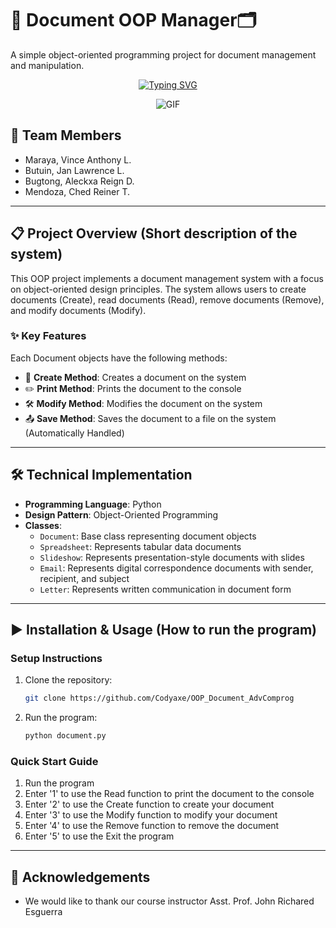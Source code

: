 # 📄 Document OOP Manager🗂️



A simple object-oriented programming project for document management and manipulation.

<p align="center">
  <a href="https://git.io/typing-svg">
    <img src="https://readme-typing-svg.herokuapp.com?font=Press+Start+2P&pause=1000&color=F7F7F7&center=true&width=435&lines=OOP+Document+Manager;Create...+Read...;Modify...+Remove..." alt="Typing SVG" />
  </a>
</p>
<p align="center">
  <img src="https://media0.giphy.com/media/v1.Y2lkPTc5MGI3NjExbDNwbjcxbTU1MTlvaTZkM293czZqYTdpNXdzaWVicjg2emZqNDM1cSZlcD12MV9pbnRlcm5hbF9naWZfYnlfaWQmY3Q9Zw/heIX5HfWgEYlW/giphy.gif" alt="GIF" />
</p>

## 👥 Team Members
- Maraya, Vince Anthony L.
- Butuin, Jan Lawrence L.
- Bugtong, Aleckxa Reign D.
- Mendoza, Ched Reiner T.

---

## 📋 Project Overview (Short description of the system)
This OOP project implements a document management system with a focus on object-oriented design principles. The system allows users to create documents (Create), read documents (Read), remove documents (Remove), and modify documents (Modify).

### ✨ Key Features
Each Document objects have the following methods:
- 📑 **Create Method**: Creates a document on the system
- ✏️ **Print Method**: Prints the document to the console
- 🛠️ **Modify Method**: Modifies the document on the system
- 📤 **Save Method**: Saves the document to a file on the system (Automatically Handled)

---

## 🛠️ Technical Implementation
- **Programming Language**: Python
- **Design Pattern**: Object-Oriented Programming
- **Classes**:
  - `Document`: Base class representing document objects
  - `Spreadsheet`: Represents tabular data documents
  - `Slideshow`: Represents presentation-style documents with slides
  - `Email`: Represents digital correspondence documents with sender, recipient, and subject
  - `Letter`: Represents written communication in document form

---

## ▶️ Installation & Usage (How to run the program)

### Setup Instructions
1. Clone the repository:
   ```bash
   git clone https://github.com/Codyaxe/OOP_Document_AdvComprog
   ```
2. Run the program:
   ```bash
   python document.py
   ```

### Quick Start Guide
1. Run the program
3. Enter '1' to use the Read function to print the document to the console
4. Enter '2' to use the Create function to create your document
5. Enter '3' to use the Modify function to modify your document
6. Enter '4' to use the Remove function to remove the document
7. Enter '5' to use the Exit the program

---

## 👏 Acknowledgements
- We would like to thank our course instructor Asst. Prof. John Richared Esguerra
